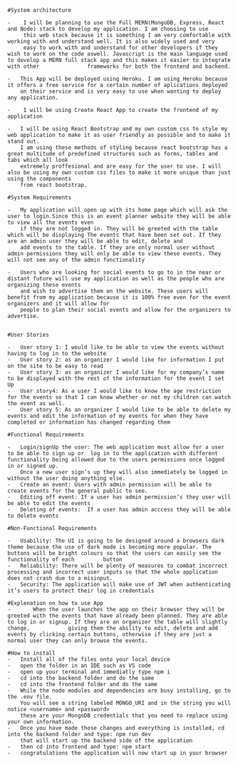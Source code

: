 	#System architecture

	-	 I will be planning to use the Full MERN(MongoDB, Express, React and Node) stack to develop my application. I am choosing to use
 		 this web stack because it is something I am very comfortable with working with and understand well. It is also widely used and very
 		 easy to work with and understand for other developers if they wish to work on the code aswell. Javascript is the main language used to develop a MERN full stack app and this makes it easier to integrate with other 				 frameworks for both the frontend and backend. 

	-	This App will be deployed using Heroku. I am using Heroku because it offers a free service for a certain number of aplications deployed
		on their service and is very easy to use when wanting to deploy any application.

	-	 I will be using Create React App to create the frontend of my application

	- 	I will be using React Bootstrap and my own custom css to style my web application to make it as user friendly as possible and to make it stand out.
  		I am using these methods of styling because react bootstrap has a great multitude of predefined structures such as forms, tables and tabs which all look
 		extremely proffesional and are easy for the user to use. I will also be using my own custom css files to make it more unique than just using the components
		from react bootstrap.

	#System Requirements

	-	My application will open up with its home page which will ask the user to login.Since this is an event planner website they will be able to view all the events even
		if they are not logged in. They will be greeted with the table which will be displaying The events that have been set out. If they are an admin user they will be able to edit, delete and
		add events to the table. If they are only normal user without admin permissions they will only be able to view these events. They will not see any of the admin functionality

	-	Users who are looking for social events to go to in the near or distant future will use my application as well as the people who are organizing these events
		and wish to advertise them on the website. These users will benefit from my application because it is 100% free even for the event organizers and it will allow for 
		people to plan their social events and allow for the organizers to advertise.


	#User Stories

	-	User story 1: I would like to be able to view the events without having to log in to the website
	-	User story 2: as an organizer I would like for information I put on the site to be easy to read
	-	User story 3: as an organizer I would like for my company’s name to be displayed with the rest of the information for the event I set Up
	-	User story4: As a user I would like to know the age restriction for the events so that I can know whether or not my children can watch the event as well.
	-	User story 5: As an organizer I would like to be able to delete my events and edit the information of my events for when they have completed or information has changed regarding them

	#Functional Requirements

	-	Login/signUp the user: The web application must allow for a user to be able to sign up or  log in to the application with different functionality being allowed due to the users permissions once logged in or signed up. 
		Once a new user sign’s up they will also immediately be logged in without the user doing anything else.
	-	Create an event: Users with admin permission will be able to create events for the general public to see. 
	-	Editing off event: If a user has admin permission’s they user will be able to edit the events
	-	Deleting of events:  If a user has admin acccess they will be able to delete events

	#Non-Functional Requirements

	-	Usability: The UI is going to be designed around a browsers dark theme because the use of dark mode is becoming more popular. The buttons will be bright colours so that the users can easily see the functionality of each 		button
	-	Reliability: There will be plenty of measures to combat incorrect processing and incorrect user inputs so that the whole application does not crash due to a misinput.
	-	Security: The application will make use of JWT when authenticating it’s users to protect their log in credentials

	#Explenation on how to use App
	-		When the user launches the app on their browser they will be greeted with the events that have already been planned. They are able to log in or signup. If they are an organizer the table will slightly change, 			giving them the ability to edit, delete and add events by clicking certain buttons, otherwise if they are just a normal user they can only browse the events. 

	#How to install
	-	Install all of the files onto your local device
	- 	open the folder in an IDE such as VS code
	- 	open up your terminal and immediatly type npm i
	- 	cd into the backend folder and do the same
	- 	cd into the frontend folder and do the same
	- 	While the node modules and dependencies are busy installing, go to the .env file.
		You will see a string labeled MONGO_URI and in the string you will notice <username> and <password>
   		these are your MongoDB credentials that you need to replace using your own information.
	- 	Once you have made those changes and everything is installed, cd into the backend folder and type: npm run dev
  	  	that will start up the backend side of the application
	- 	then cd into frontend and type: npm start
	- 	congratulations the application will now start up in your browser




